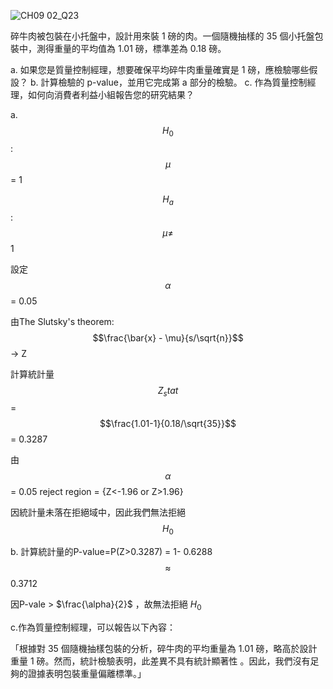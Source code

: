 ![CH09 02_Q23](https://github.com/user-attachments/assets/4971b4ff-9cbb-4e1a-a056-674fd537535f)

碎牛肉被包裝在小托盤中，設計用來裝 1 磅的肉。一個隨機抽樣的 35 個小托盤包裝中，測得重量的平均值為 1.01 磅，標準差為 0.18 磅。

a. 如果您是質量控制經理，想要確保平均碎牛肉重量確實是 1 磅，應檢驗哪些假設？
b. 計算檢驗的 p-value，並用它完成第 a 部分的檢驗。
c. 作為質量控制經理，如何向消費者利益小組報告您的研究結果？

a.
$$H_0$$ : $$\mu$$ = 1

$$H_a$$ : $$\mu\ne$$ 1

設定 $$\alpha$$ = 0.05

由The Slutsky's theorem: $$\frac{\bar{x} - \mu}{s/\sqrt{n}}$$ -> Z

計算統計量 $$Z_stat$$ = $$\frac{1.01-1}{0.18/\sqrt{35}}$$ = 0.3287

由 $$\alpha$$ = 0.05 reject region = {Z<-1.96 or Z>1.96}

因統計量未落在拒絕域中，因此我們無法拒絕 $$H_0$$


b. 計算統計量的P-value=P(Z>0.3287)  = 1- 0.6288 $$\approx$$ 0.3712 

因P-vale > $\frac{\alpha}{2}$ ，故無法拒絕 $H_0$


c.作為質量控制經理，可以報告以下內容：

「根據對 35 個隨機抽樣包裝的分析，碎牛肉的平均重量為 1.01 磅，略高於設計重量 1 磅。然而，統計檢驗表明，此差異不具有統計顯著性 。因此，我們沒有足夠的證據表明包裝重量偏離標準。」
